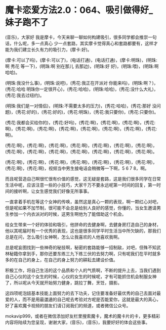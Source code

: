 # 魔卡恋爱方法2.0：064、吸引做得好_妹子跑不了

(音乐)，大家好 我是摩卡，今天来聊一聊如何构建吸引，很多同学都会推崇一句话，什么呢，多一点真心 少一点套路，其实摩卡觉得真心和套路都要有，这样才能为我们建立长久有力的吸引力，(摩卡:好)。

(摩卡:可以了吗)，(摩卡:可以了)，(电话打通)，(电话打通)，(摩卡:明珠)，(明珠:啊 秀花 等一下)，(明珠:啊 别在那儿 去那边)，(明珠:好 好)，(明珠:喂)，(明珠:啊 哈哈)。

(明珠:我没什么事)，(明珠:说吧)，(秀花:我正在开派对 你能来吗)，(明珠:啊？)，(秀花:哈哈 明珠你一定很开心)，(秀花:哈哈)，(明珠:哈哈)，(秀花:没什么大礼)，(秀花:我去过纽约)。

(明珠:我们是一对情侣)，(明珠:不需要太多的压力)，(秀花:哈哈)，(秀花:那好 没问题)，(秀花:好的)，(秀花:好的)，(秀花:明珠)，(秀花:我只要你)，(秀花:只要你)。

(秀花:我都会买给你的)，(秀花:好吗)，(秀花:啊)，(秀花:啊)，(秀花:啊)，(秀花:啊)，(秀花:啊)，(秀花:啊)，(秀花:啊)，(秀花:啊)，(秀花:啊)，(秀花:啊)，(秀花:啊)。

(秀花:啊)，(秀花:啊)，(秀花:啊)，(秀花:啊)，(秀花:啊)，(秀花:啊)，(秀花:啊)，(秀花:啊)，(秀花:啊)，(秀花:啊)，(秀花:啊)，(秀花:啊)，(秀花:啊)，(秀花:啊)。

(秀花:啊)，(秀花:啊)，(秀花:啊)，(秀花:啊)，(秀花:啊)，(秀花:啊)，(秀花:啊)，(秀花:啊)，(秀花:啊)，视频当中男生接电话会稍微等一下啊，5 6 7 8，啊。

而且呢营造自己啊很忙很有价值的感觉，这无疑是套路，这是我们很多同学在日常生活中呢，应该注意一些的小技巧，大家千万不要永远呢第一时间的回复，第一时间的接听啊，让女生感觉我们好像无所事事。

一直拿着手机在等这个女神的传唤，虽然这是真心一颗的表现，啊一颗红心对吧，但是呢如果不加节制，很可能不会总是给别人良好的感觉，你懂的，当女生邀请男生参加一个内衣派对的时候，这男生啊他为了能借助这个机会。

给女生带来一个好的体验和吸引，他拼命的去健身啊，去健身房打造自己的身材，他以其呢届时有一个优秀的表现，这也是很多同学平时生活当中所欠缺的，那我们总是在问，怎么吸引女神啊，怎么让我喜欢的人他喜欢我啊。

总是呢妄图找到一些神奇的秘技啊，秘密的套路能够一招制敌，对吧，但殊不知武林秘籍你拿到手，那你还要东练三九下练三伏的去努力啊，只有呢我们在平时就多多的在自己的身上，在自己的身上努力的耕耘去建设价值。

积极工作，将自己生活的这个品质和个人的气质啊，不断的提升上去，当我们遇到自己心仪的这个女生的时候，心仪的女生的时候呢，才有可能抓住机会制服女神了，所以呢从今天就开始努力健身，跳拉丁舞，烹饪，摄影。

这四项呢泡妞基本技能上面努力的去下功夫，记住要准备好最优秀的自己去面对最爱的人，而不是用最邋遢的自己呢去考验对方呢是否能爱你，这就是最大的真心，好了喜欢魔卡视频的朋友们请订阅我们的频道，或者微信公众号。

mokavip999，或者在微信添加好友栏里搜索魔卡，魔术的魔卡片的卡，更多精彩内容将陆续为您呈现，谢谢大家，(音乐)，(音乐)，我要好好的体会这些事。

